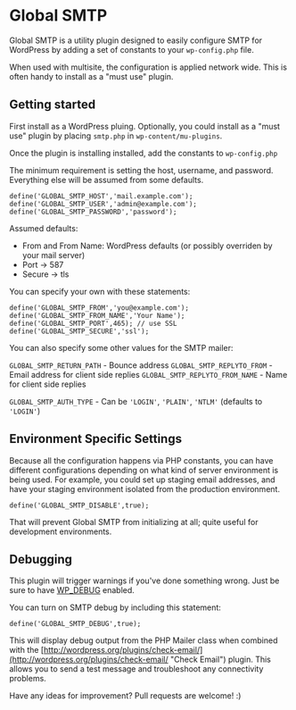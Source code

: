 Global SMTP
=================

Global SMTP is a utility plugin designed to easily configure SMTP for WordPress by adding a set of constants to your `wp-config.php` file.

When used with multisite, the configuration is applied network wide. This is often handy to install as a "must use" plugin.

Getting started
---------------
First install as a WordPress pluing. Optionally, you could install as a "must use" plugin by placing `smtp.php` in `wp-content/mu-plugins`.

Once the plugin is installing installed, add the constants to `wp-config.php`

The minimum requirement is setting the host, username, and password. Everything else will be assumed from some defaults.
```
define('GLOBAL_SMTP_HOST','mail.example.com');
define('GLOBAL_SMTP_USER','admin@example.com');
define('GLOBAL_SMTP_PASSWORD','password');
```

Assumed defaults:
* From and From Name: WordPress defaults (or possibly overriden by your mail server)
* Port -> 587
* Secure -> tls

You can specify your own with these statements:
```
define('GLOBAL_SMTP_FROM','you@example.com');
define('GLOBAL_SMTP_FROM_NAME','Your Name');
define('GLOBAL_SMTP_PORT',465); // use SSL
define('GLOBAL_SMTP_SECURE','ssl');
```

You can also specify some other values for the SMTP mailer:

`GLOBAL_SMTP_RETURN_PATH` - Bounce address
`GLOBAL_SMTP_REPLYTO_FROM` - Email address for client side replies
`GLOBAL_SMTP_REPLYTO_FROM_NAME` - Name for client side replies

`GLOBAL_SMTP_AUTH_TYPE` - Can be `'LOGIN'`, `'PLAIN'`, `'NTLM'` (defaults to `'LOGIN'`)

Environment Specific Settings
-----------------------------
Because all the configuration happens via PHP constants, you can have different configurations depending on what kind of server environment is being used. For example, you could set up staging email addresses, and have your staging environment isolated from the production environment.

`define('GLOBAL_SMTP_DISABLE',true);`

That will prevent Global SMTP from initializing at all; quite useful for development environments.

Debugging
---------

This plugin will trigger warnings if you've done something wrong. Just be sure to have [WP_DEBUG](http://codex.wordpress.org/Debugging_in_WordPress#WP_DEBUG "Title") enabled.

You can turn on SMTP debug by including this statement:

`define('GLOBAL_SMTP_DEBUG',true);`

This will display debug output from the PHP Mailer class when combined with the [http://wordpress.org/plugins/check-email/](http://wordpress.org/plugins/check-email/ "Check Email") plugin. This allows you to send a test message and troubleshoot any connectivity problems.

Have any ideas for improvement? Pull requests are welcome! :)
